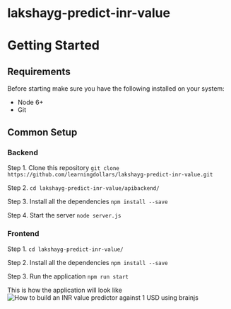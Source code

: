 # lakshayg-predict-inr-value


# Getting Started

## Requirements
Before starting make sure you have the following installed on your system: 
* Node 6+
* Git

## Common Setup
### Backend
Step 1. Clone this repository
``` git clone https://github.com/learningdollars/lakshayg-predict-inr-value.git ```

Step 2. ``` cd lakshayg-predict-inr-value/apibackend/  ```

Step 3. Install all the dependencies
``` npm install --save ```

Step 4. Start the server ``` node server.js ```

### Frontend
Step 1. ``` cd lakshayg-predict-inr-value/  ```

Step 2. Install all the dependencies
``` npm install --save ```

Step 3. Run the application ```npm run start```

This is how the application will look like
<br/>
<img src="https://i.ibb.co/0FsFpTD/Screenshot-701.png" alt="How to build an INR value predictor against 1 USD using brainjs" border="0">
